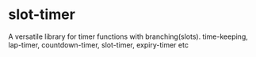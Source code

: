# slot-timer
A versatile library for timer functions with branching(slots). time-keeping, lap-timer, countdown-timer, slot-timer, expiry-timer etc

